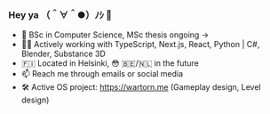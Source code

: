 ### Hey ya （＾∀＾●）ﾉｼ 👋

- 🏫 BSc in Computer Science, MSc thesis ongoing →
- 👩‍💻 Actively working with TypeScript, Next.js, React, Python | C#, Blender, Substance 3D
- 🇫🇮 Located in Helsinki, 😳 🇧🇪/🇳🇱 in the future
- 📫 Reach me through emails or social media
- 🛠️ Active OS project: https://wartorn.me (Gameplay design, Level design)

<!--
**kerkkoh/kerkkoh** is a ✨ _special_ ✨ repository because its `README.md` (this file) appears on your GitHub profile.

Here are some ideas to get you started:

- 🔭 I’m currently working on ...
- 🌱 I’m currently learning ...
- 👯 I’m looking to collaborate on ...
- 🤔 I’m looking for help with ...
- 💬 Ask me about ...
- 📫 How to reach me: ...
- 😄 Pronouns: ...
- ⚡ Fun fact: ...
-->
